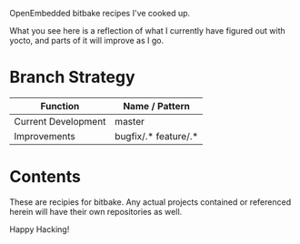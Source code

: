 OpenEmbedded bitbake recipes I've cooked up.

What you see here is a reflection of what I currently have figured out with yocto, and parts of it will improve as I go.

# Branch Strategy
| Function | Name / Pattern |
| -------- | -------------- |
| Current Development | master |
| Improvements | bugfix/.* feature/.* |

# Contents
These are recipies for bitbake. Any actual projects contained or referenced herein will have their own repositories as well.

Happy Hacking!
